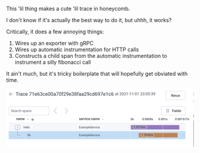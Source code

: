This 'lil thing makes a cute 'lil trace in honeycomb.

I don't know if it's actually the best way to do it, but uhhh, it works?

Critically, it does a few annoying things:

1. Wires up an exporter with gRPC
2. Wires up automatic instrumentation for HTTP calls
3. Constructs a child span from the automatic instrumentation to instrument a silly fibonacci call

It ain't much, but it's tricky boilerplate that will hopefully get obviated with time.

![trace view in honeycomb](trace-screenshot.png)
